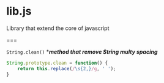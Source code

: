 lib.js
===

Library that extend the core of javascript

===

`String.clean()` ****method that remove String multy spacing***

```js
String.prototype.clean = function() {
	return this.replace(/\s{2,}/g, ' ');
}
```
